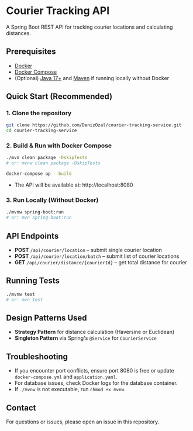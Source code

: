 # Courier Tracking API

A Spring Boot REST API for tracking courier locations and calculating distances.

## Prerequisites
- [Docker](https://www.docker.com/get-started)
- [Docker Compose](https://docs.docker.com/compose/)
- (Optional) [Java 17+](https://adoptopenjdk.net/) and [Maven](https://maven.apache.org/) if running locally without Docker

## Quick Start (Recommended)

### 1. Clone the repository

```bash
git clone https://github.com/DenizOzal/courier-tracking-service.git
cd courier-tracking-service
```

### 2. Build & Run with Docker Compose

```bash
./mvn clean package -DskipTests
# or: mvnw clean package -DskipTests

docker-compose up --build
```

- The API will be available at: http://localhost:8080

### 3. Run Locally (Without Docker)

```bash
./mvnw spring-boot:run
# or: mvn spring-boot:run
```

## API Endpoints
- **POST** `/api/courier/location` – submit single courier location
- **POST** `/api/courier/location/batch` – submit list of courier locations
- **GET** `/api/courier/distance/{courierId}` – get total distance for courier

## Running Tests

```bash
./mvnw test
# or: mvn test
```

## Design Patterns Used
- **Strategy Pattern** for distance calculation (Haversine or Euclidean)
- **Singleton Pattern** via Spring's `@Service` for `CourierService`

## Troubleshooting
- If you encounter port conflicts, ensure port 8080 is free or update `docker-compose.yml` and `application.yaml`.
- For database issues, check Docker logs for the database container.
- If `./mvnw` is not executable, run `chmod +x mvnw`.

## Contact
For questions or issues, please open an issue in this repository.
